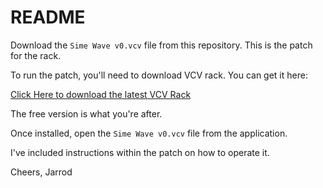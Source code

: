 # README

Download the `Sime Wave v0.vcv` file from this repository. This is the patch for the rack.  

To run the patch, you'll need to download VCV rack. You can get it here:

[Click Here to download the latest VCV Rack](https://vcvrack.com/Rack#get)

The free version is what you're after.

Once installed, open the `Sime Wave v0.vcv` file from the application.

I've included instructions within the patch on how to operate it.

Cheers,
Jarrod
